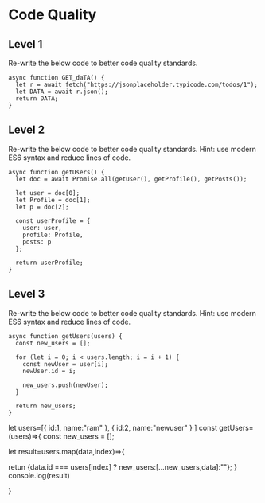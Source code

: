 # Code Quality

## Level 1

Re-write the below code to better code quality standards.

```
async function GET_daTA() {
  let r = await fetch("https://jsonplaceholder.typicode.com/todos/1");
  let DATA = await r.json();
  return DATA;
}
```

## Level 2

Re-write the below code to better code quality standards.
Hint: use modern ES6 syntax and reduce lines of code.

```
async function getUsers() {
  let doc = await Promise.all(getUser(), getProfile(), getPosts());

  let user = doc[0];
  let Profile = doc[1];
  let p = doc[2];

  const userProfile = {
    user: user,
    profile: Profile,
    posts: p
  };

  return userProfile;
}
```

## Level 3

Re-write the below code to better code quality standards.
Hint: use modern ES6 syntax and reduce lines of code.

```
async function getUsers(users) {
  const new_users = [];

  for (let i = 0; i < users.length; i = i + 1) {
    const newUser = user[i];
    newUser.id = i;

    new_users.push(newUser);
  }

  return new_users;
}
```
let users=[{
  id:1,
  name:"ram"
},
{
  id:2,
  name:"newuser"
}
]
const getUsers=(users)=>{
  const  new_users = [];

  let result=users.map(data,index)=>{
    
   retun {data.id === users[index] ?  new_users:[...new_users,data]:""};
  }
  console.log(result)


}
